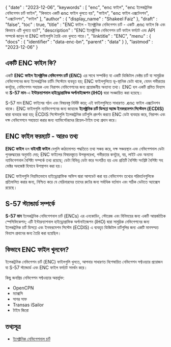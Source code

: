 {
   "date" : "2023-12-06",
   "keywords" : [
"enc",
"enc ফাইল",
"enc ইলেকট্রনিক নেভিগেশন চার্ট ফাইল",
"কিভাবে একটি enc ফাইল খুলতে হয়",
"ফাইল",
"enc ফাইল এক্সটেনশন",
"এক্সটেনশন",
"ফাইল"
],
   "author" : {
      "display_name" : "Shakeel Faiz"
},
   "draft" : "false",
   "toc" : true,
   "title" : "ENC ফাইল - ইলেক্ট্রনিক নেভিগেশন চার্ট - একটি .enc ফাইল কি এবং কিভাবে এটি খুলতে হয়?",
   "description" : "ENC ইলেক্ট্রনিক নেভিগেশন চার্ট ফাইল ফর্ম্যাট এবং API সম্পর্কে জানুন যা ENC ফাইলগুলি তৈরি এবং খুলতে পারে।",
   "linktitle" : "ENC",
   "menu" : {
      "docs" : {
         "identifier" : "data-enc-bn",
         "parent" : "data"
}
},
   "lastmod" : "2023-12-06"
}

## একটি ENC ফাইল কি?

একটি **ENC ফাইল** **ইলেক্ট্রনিক নেভিগেশন চার্ট (ENC)** এর সাথে সম্পর্কিত যা একটি ডিজিটাল ভেক্টর চার্ট যা সামুদ্রিক নেভিগেশনের জন্য ইলেকট্রনিক চার্টিং সিস্টেমে ব্যবহৃত হয়; ENC ফাইলগুলিতে ভূ-স্থানিক ডেটা থাকে, যেমন গভীরতার কনট্যুর, নেভিগেশন সহায়ক এবং নিরাপদ নেভিগেশনের জন্য প্রয়োজনীয় অন্যান্য তথ্য। ENC হল একটি প্রমিত বিন্যাস যা **S-57 মান**-এ **ইন্টারন্যাশনাল হাইড্রোগ্রাফিক অর্গানাইজেশন (IHO)** দ্বারা সংজ্ঞায়িত করা হয়েছে।

S-57 মান ENC ফাইলের গঠন এবং বিষয়বস্তু নির্দিষ্ট করে; এই ফাইলগুলিতে সাধারণত .enc ফাইল এক্সটেনশন থাকে। ENC ফাইলগুলি ন্যাভিগেশনের জন্য জাহাজে **ইলেক্ট্রনিক চার্ট ডিসপ্লে অ্যান্ড ইনফরমেশন সিস্টেমস (ECDIS)** দ্বারা ব্যবহার করা হয়; ECDIS সিস্টেমগুলি ইলেকট্রনিক চার্টগুলি প্রদর্শন করতে ENC ডেটা ব্যবহার করে, নিরাপদ এবং দক্ষ নেভিগেশনে সহায়তা করার জন্য ন্যাভিগেটরদের রিয়েল-টাইম তথ্য প্রদান করে।

## ENC ফাইল ফরম্যাট - আরও তথ্য

**ENC ফাইল** হল **বাইনারী ফাইল** যেগুলি কাঠামোগত পদ্ধতিতে তথ্য সঞ্চয় করে, দক্ষ সঞ্চয়স্থান এবং নেভিগেশনাল ডেটা পুনরুদ্ধারের অনুমতি দেয়; ENC ফাইলের বিষয়বস্তুতে উপকূলরেখা, গভীরতার কনট্যুর, বয়, লাইট এবং অন্যান্য ন্যাভিগেশনাল বৈশিষ্ট্য সম্পর্কে তথ্য রয়েছে; ডেটা বিভিন্ন ডেটা স্তরে সংগঠিত হয় এবং প্রতিটি বৈশিষ্ট্য সংশ্লিষ্ট বৈশিষ্ট্য সহ ভেক্টর অবজেক্ট হিসাবে উপস্থাপন করা হয়।

ENC ফাইলগুলি নিয়মিতভাবে হাইড্রোগ্রাফিক অফিস দ্বারা আপডেট করা হয় নেভিগেশন তথ্যের পরিবর্তনগুলিকে প্রতিফলিত করার জন্য, নিশ্চিত করে যে মেরিনারদের তাদের রুটের জন্য সর্বাধিক বর্তমান এবং সঠিক ডেটাতে অ্যাক্সেস রয়েছে।

## S-57 স্ট্যান্ডার্ড সম্পর্কে

**S-57 মান** ইলেকট্রনিক নেভিগেশনাল চার্ট (ENCs) এর এনকোডিং, স্টোরেজ এবং বিনিময়ের জন্য একটি আন্তর্জাতিক স্পেসিফিকেশন; এটি ইন্টারন্যাশনাল হাইড্রোগ্রাফিক অর্গানাইজেশন (IHO) দ্বারা সামুদ্রিক নেভিগেশনের জন্য ইলেকট্রনিক চার্ট ডিসপ্লে এবং ইনফরমেশন সিস্টেম (ECDIS) এ ব্যবহৃত ডিজিটাল চার্টগুলির জন্য একটি মানসম্মত বিন্যাস প্রদানের জন্য তৈরি করা হয়েছিল।

## কিভাবে ENC ফাইল খুলবেন?

ইলেকট্রনিক নেভিগেশন চার্ট (ENC) ফাইলগুলি খুলতে, আপনার সাধারণত বিশেষায়িত নেভিগেশন সফ্টওয়্যার প্রয়োজন যা S-57 স্ট্যান্ডার্ড এবং ENC ফাইল ফর্ম্যাট সমর্থন করে।

কিছু জনপ্রিয় নেভিগেশন সফ্টওয়্যার অন্তর্ভুক্ত:

- OpenCPN
- ম্যাক্সসি
- সাগর সাফ
- Transas iSailor
- টাইম জিরো

## তথ্যসূত্র
* [ইলেক্ট্রনিক নেভিগেশনাল চার্ট](https://en.wikipedia.org/wiki/Electronic_navigational_chart)


